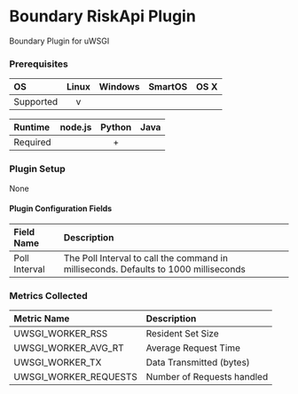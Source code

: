 # Boundary RiskApi Plugin
Boundary Plugin for uWSGI

### Prerequisites
|     OS    | Linux | Windows | SmartOS | OS X |
|:----------|:-----:|:-------:|:-------:|:----:|
| Supported |   v   |         |         |      |

|  Runtime | node.js | Python | Java |
|:---------|:-------:|:------:|:----:|
| Required |         |    +   |      |

### Plugin Setup
None

#### Plugin Configuration Fields
|Field Name   |Description                                                                         |
|:------------|:-----------------------------------------------------------------------------------|
|Poll Interval|The Poll Interval to call the command in milliseconds. Defaults to 1000 milliseconds|

### Metrics Collected
|Metric Name                      |Description                             |
|:--------------------------------|:---------------------------------------|
|UWSGI_WORKER_RSS                 |Resident Set Size                       |
|UWSGI_WORKER_AVG_RT              |Average Request Time                    |
|UWSGI_WORKER_TX                  |Data Transmitted (bytes)                |
|UWSGI_WORKER_REQUESTS            |Number of Requests handled              |
